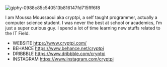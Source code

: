 ![giphy-0988c85c540513b816147fd715fff6f8](https://user-images.githubusercontent.com/55297535/230650597-0bfb898e-36c3-447a-b41c-7431b2456566.gif)

I am Moussa Moussaoui aka cryptpi, a self taught programmer, actually a computer science student. I was never the best at school or academics, I’m just a super curious guy. I spend a lot of time learning new stuffs related to the IT Field.

- WEBSITE https://www.cryptpi.com/
- BEHANCE https://www.behance.net/cryptpi
- DRIBBBLE https://www.dribbble.com/cryptpi
- INSTAGRAM https://www.instagram.com/cryptpi

